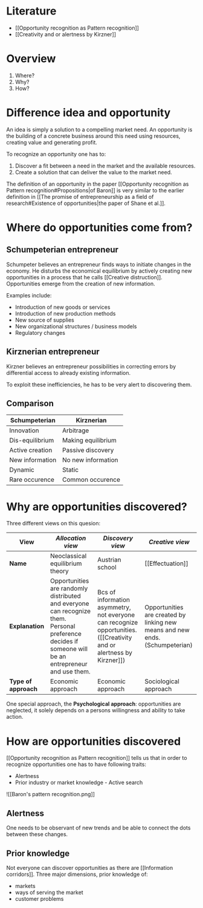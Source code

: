 # Literature
- [[Opportunity recognition as Pattern recognition]]
- [[Creativity and or alertness by Kirzner]]
# Overview
1. Where?
2. Why?
3. How?
# Difference idea and opportunity
An idea is simply a solution to a compelling market need. An opportunity is the building of a concrete business around this need using resources, creating value and generating profit.

To recognize an opportunity one has to:
1. Discover a fit between a need in the market and the available resources.
2. Create a solution that can deliver the value to the market need.

The definition of an opportunity in the paper [[Opportunity recognition as Pattern recognition#Propositions|of Baron]] is very similar to the earlier definition in [[The promise of entrepreneurship as a field of research#Existence of opportunities|the paper of Shane et al.]].
# Where do opportunities come from?
## Schumpeterian entrepreneur
Schumpeter believes an entrepreneur finds ways to initiate changes in the economy. He disturbs the economical equilibrium by actively creating new opportunities in a process that he calls [[Creative distruction]]. Opportunities emerge from the creation of new information.

Examples include:
- Introduction of new goods or services
- Introduction of new production methods
- New source of supplies
- New organizational structures / business models
- Regulatory changes
## Kirznerian entrepreneur
Kirzner believes an entrepreneur possibilities in correcting errors by differential access to already existing information.

To exploit these inefficiencies, he has to be very alert to discovering them. 
## Comparison
| Schumpeterian | Kirznerian |
| ---- | ---- |
| Innovation | Arbitrage |
| Dis-equilibrium | Making equilibrium |
| Active creation | Passive discovery |
| New information | No new information |
| Dynamic | Static |
| Rare occurence | Common occurence |
# Why are opportunities discovered?
Three different views on this quesion:

| View | *Allocation view* | *Discovery view* | *Creative view* |
| ---- | ---- | ---- | ---- |
| **Name** | Neoclassical equilibrium theory | Austrian school | [[Effectuation]] |
| **Explanation** | Opportunities are randomly distributed and everyone can recognize them. Personal preference decides if someone will be an entrepreneur and use them. | Bcs of information asymmetry, not everyone can recognize opportunities. ([[Creativity and or alertness by Kirzner]]) | Opportunities are created by linking new means and new ends. (Schumpeterian) |
| **Type of approach** | Economic approach | Economic approach | Sociological approach |
One special approach, the **Psychological approach**: opportunities are neglected, it solely depends on a persons willingness and ability to take action.
# How are opportunities discovered
[[Opportunity recognition as Pattern recognition]] tells us that in order to recognize opportunities one has to have following traits:
- Alertness
- Prior industry or market knowledge - Active search 

![[Baron's pattern recognition.png]]
## Alertness
One needs to be observant of new trends and be able to connect the dots between these changes.
## Prior knowledge
Not everyone can discover opportunities as there are [[Information corridors]]. Three major dimensions, prior knowledge of:
- markets
- ways of serving the market
- customer problems